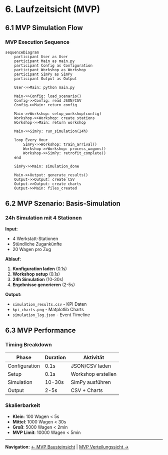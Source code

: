 # 6. Laufzeitsicht (MVP)

## 6.1 MVP Simulation Flow

### MVP Execution Sequence

```mermaid
sequenceDiagram
    participant User as User
    participant Main as main.py
    participant Config as Configuration
    participant Workshop as Workshop
    participant SimPy as SimPy
    participant Output as Output
    
    User->>Main: python main.py
    
    Main->>Config: load_scenario()
    Config->>Config: read JSON/CSV
    Config->>Main: return config
    
    Main->>Workshop: setup_workshop(config)
    Workshop->>Workshop: create stations
    Workshop->>Main: return workshop
    
    Main->>SimPy: run_simulation(24h)
    
    loop Every Hour
        SimPy->>Workshop: train_arrival()
        Workshop->>Workshop: process_wagons()
        Workshop->>SimPy: retrofit_complete()
    end
    
    SimPy->>Main: simulation_done
    
    Main->>Output: generate_results()
    Output->>Output: create CSV
    Output->>Output: create charts
    Output->>Main: files_created
```

## 6.2 MVP Szenario: Basis-Simulation

### 24h Simulation mit 4 Stationen

**Input:**
- 4 Werkstatt-Stationen
- Stündliche Zugankünfte
- 20 Wagen pro Zug

**Ablauf:**
1. **Konfiguration laden** (0.1s)
2. **Workshop setup** (0.1s)
3. **24h Simulation** (10-30s)
4. **Ergebnisse generieren** (2-5s)

**Output:**
- `simulation_results.csv` - KPI Daten
- `kpi_charts.png` - Matplotlib Charts
- `simulation_log.json` - Event Timeline

## 6.3 MVP Performance

### Timing Breakdown

| Phase | Duration | Aktivität |
|-------|----------|-----------|
| Configuration | 0.1s | JSON/CSV laden |
| Setup | 0.1s | Workshop erstellen |
| Simulation | 10-30s | SimPy ausführen |
| Output | 2-5s | CSV + Charts |

### Skalierbarkeit

- **Klein**: 100 Wagen < 5s
- **Mittel**: 1000 Wagen < 30s  
- **Groß**: 5000 Wagen < 2min
- **MVP Limit**: 10000 Wagen < 5min

---

**Navigation:** [← MVP Bausteinsicht](05-building-blocks.md) | [MVP Verteilungssicht →](07-deployment.md)